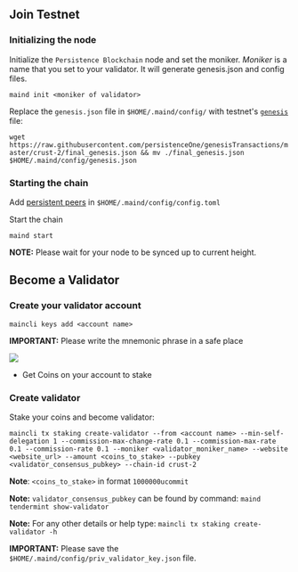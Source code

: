 
## Join Testnet

### Initializing the node

Initialize the `Persistence Blockchain` node and set the moniker. *Moniker* is a name that you set to your validator. It will generate genesis.json and config files.

`maind init <moniker of validator>`

Replace the `genesis.json` file in `$HOME/.maind/config/` with testnet's [`genesis`](https://github.com/persistenceOne/genesisTransactions/blob/master/crust-2/final_genesis.json) file:

`wget https://raw.githubusercontent.com/persistenceOne/genesisTransactions/master/crust-2/final_genesis.json && mv ./final_genesis.json $HOME/.maind/config/genesis.json`

### Starting the chain

Add [persistent peers](https://github.com/persistenceOne/genesisTransactions/blob/master/crust-2/final_peers.json) in `$HOME/.maind/config/config.toml`

Start the chain

`maind start`

**NOTE:** Please wait for your node to be synced up to current height.



## Become a Validator

### Create your validator account

`maincli keys add <account name>`

**IMPORTANT:** Please write the mnemonic phrase in a safe place

![](https://i.imgur.com/EyRJERQ.png)

- Get Coins on your account to stake

### Create validator

Stake your coins and become validator:

`maincli tx staking create-validator --from <account name> --min-self-delegation 1 --commission-max-change-rate 0.1 --commission-max-rate 0.1 --commission-rate 0.1 --moniker <validator_moniker_name> --website <website_url> --amount <coins_to_stake> --pubkey <validator_consensus_pubkey> --chain-id crust-2`
    
 **Note**: `<coins_to_stake>` in format `1000000ucommit`
    
 **Note:** `validator_consensus_pubkey` can be found by command: `maind tendermint show-validator`
 
 **Note:** For any other details or help type: `maincli tx staking create-validator -h`
 
 **IMPORTANT:** Please save the `$HOME/.maind/config/priv_validator_key.json` file.
